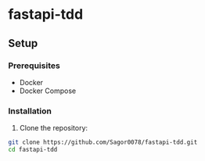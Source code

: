 # fastapi-tdd
## Setup

### Prerequisites

- Docker
- Docker Compose

### Installation

1. Clone the repository:

```sh
git clone https://github.com/Sagor0078/fastapi-tdd.git
cd fastapi-tdd
```
